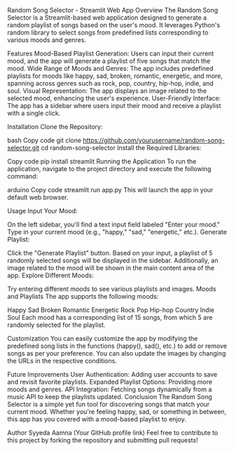 Random Song Selector - Streamlit Web App
Overview
The Random Song Selector is a Streamlit-based web application designed to generate a random playlist of songs based on the user's mood. It leverages Python's random library to select songs from predefined lists corresponding to various moods and genres.

Features
Mood-Based Playlist Generation: Users can input their current mood, and the app will generate a playlist of five songs that match the mood.
Wide Range of Moods and Genres: The app includes predefined playlists for moods like happy, sad, broken, romantic, energetic, and more, spanning across genres such as rock, pop, country, hip-hop, indie, and soul.
Visual Representation: The app displays an image related to the selected mood, enhancing the user's experience.
User-Friendly Interface: The app has a sidebar where users input their mood and receive a playlist with a single click.

Installation
Clone the Repository:

bash
Copy code
git clone https://github.com/yourusername/random-song-selector.git
cd random-song-selector
Install the Required Libraries:

Copy code
pip install streamlit
Running the Application
To run the application, navigate to the project directory and execute the following command:

arduino
Copy code
streamlit run app.py
This will launch the app in your default web browser.

Usage
Input Your Mood:

On the left sidebar, you'll find a text input field labeled "Enter your mood." Type in your current mood (e.g., "happy," "sad," "energetic," etc.).
Generate Playlist:

Click the "Generate Playlist" button. Based on your input, a playlist of 5 randomly selected songs will be displayed in the sidebar.
Additionally, an image related to the mood will be shown in the main content area of the app.
Explore Different Moods:

Try entering different moods to see various playlists and images.
Moods and Playlists
The app supports the following moods:

Happy
Sad
Broken
Romantic
Energetic
Rock
Pop
Hip-hop
Country
Indie
Soul
Each mood has a corresponding list of 15 songs, from which 5 are randomly selected for the playlist.

Customization
You can easily customize the app by modifying the predefined song lists in the functions (happy(), sad(), etc.) to add or remove songs as per your preference. You can also update the images by changing the URLs in the respective conditions.

Future Improvements
User Authentication: Adding user accounts to save and revisit favorite playlists.
Expanded Playlist Options: Providing more moods and genres.
API Integration: Fetching songs dynamically from a music API to keep the playlists updated.
Conclusion
The Random Song Selector is a simple yet fun tool for discovering songs that match your current mood. Whether you're feeling happy, sad, or something in between, this app has you covered with a mood-based playlist to enjoy.

Author
Syyeda Aamna (Your GitHub profile link)
Feel free to contribute to this project by forking the repository and submitting pull requests!
